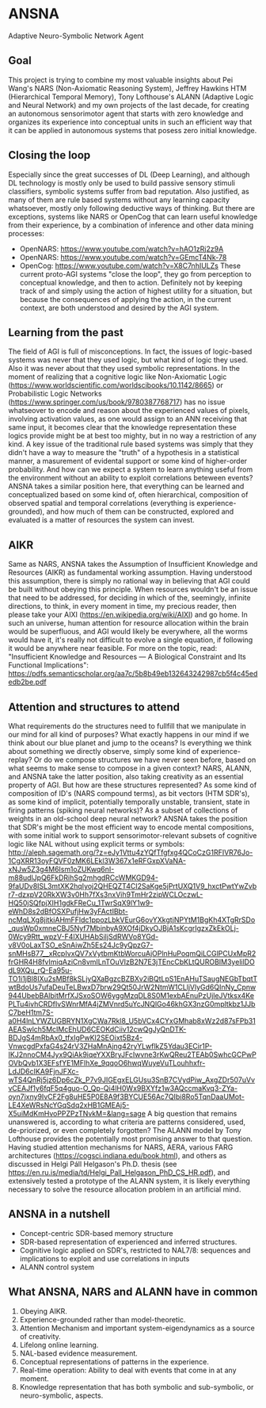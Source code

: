 # ANSNA
Adaptive Neuro-Symbolic Network Agent

Goal
----
This project is trying to combine my most valuable insights about Pei Wang's NARS (Non-Axiomatic Reasoning System), Jeffrey Hawkins HTM (Hierarchical Temporal Memory), Tony Lofthouse's ALANN (Adaptive Logic and Neural Network) and my own projects of the last decade, for creating an autonomous sensorimotor agent that starts with zero knowledge and organizes its experience into conceptual units in such an efficient way that it can be applied in autonomous systems that posess zero initial knowledge.

Closing the loop
----------------
Especially since the great successes of DL (Deep Learning), and although DL technology is mostly only be used to build passive sensory stimuli classifiers, symbolic systems suffer from bad reputation. Also justified, as many of them are rule based systems without any learning capacity whatsoever, mostly only following deductive ways of thinking. But there are exceptions, systems like NARS or OpenCog that can learn useful knowledge from their experience, by a combination of inference and other data mining processes:
- OpenNARS: https://www.youtube.com/watch?v=hAO1zRj2z9A
- OpenNARS: https://www.youtube.com/watch?v=GEmcT4Nk-78
- OpenCog: https://www.youtube.com/watch?v=X8C7nhIULZs
These current proto-AGI systems "close the loop", they go from perception to conceptual knowledge, and then to action. Definitely not by keeping track of and simply using the action of highest utility for a situation, but because the consequences of applying the action, in the current context, are both understood and desired by the AGI system.

Learning from the past
----------------------
The field of AGI is full of misconceptions. In fact, the issues of logic-based systems was never that they used logic, but what kind of logic they used. Also it was never about that they used symbolic representations. In the moment of realizing that a cognitive logic like Non-Axiomatic Logic (https://www.worldscientific.com/worldscibooks/10.1142/8665) or Probabilistic Logic Networks (https://www.springer.com/us/book/9780387768717) has no issue whatseover to encode and reason about the experienced values of pixels, involving activation values, as one would assign to an ANN receiving that same input, it becomes clear that the knowledge representation these logics provide might be at best too mighty, but in no way a restriction of any kind. A key issue of the traditional rule based systems was simply that they didn't have a way to measure the "truth" of a hypothesis in a statistical manner, a masurement of evidental support or some kind of higher-order probability. And how can we expect a system to learn anything useful from the environment without an ability to exploit correlations beteween events? ANSNA takes a similar position here, that everything can be learned and conceptualized based on some kind of, often hierarchical, composition of observed spatial and temporal correlations (everything is experience-grounded), and how much of them can be constructed, explored and evaluated is a matter of resources the system can invest.

AIKR
----
Same as NARS, ANSNA takes the Assumption of Insufficient Knowledge and Resources (AIKR) as fundamental working assumption. Having understood this assumption, there is simply no rational way in believing that AGI could be built without obeying this principle. When resources wouldn't be an issue that need to be addressed, for deciding in which of the, seemingly, infinite directions, to think, in every moment in time, my precious reader, then please take your AIXI (https://en.wikipedia.org/wiki/AIXI) and go home. In such an universe, human attention for resource allocation within the brain would be superfluous, and AGI would likely be everywhere, all the worms would have it, it's really not difficult to evolve a single equation, if following it would be anywhere near feasible. 
For more on the topic, read: "Insufficient Knowledge and Resources — A Biological Constraint and Its Functional Implications": https://pdfs.semanticscholar.org/aa7c/5b8b49eb132643242987cb5f4c45ededb2be.pdf

Attention and structures to attend
----------------------------------
What requirements do the structures need to fullfill that we manipulate in our mind for all kind of purposes? What exactly happens in our mind if we think about our blue planet and jump to the oceans? Is everything we think about something we directly observe, simply some kind of experience-replay? Or do we compose structures we have never seen before, based on what seems to make sense to compose in a given context? NARS, ALANN, and ANSNA take the latter position, also taking creativity as an essential property of AGI. But how are these structures represented? As some kind of composition of ID's (NARS compound terms), as bit vectors (HTM SDR's), as some kind of implicit, potentially temporally unstable, transient, state in firing patterns (spiking neural networks)? As a subset of collections of weights in an old-school deep neural network? ANSNA takes the position that SDR's might be the most efficient way to encode mental compositions, with some initial work to support sensorimotor-relevant subsets of cognitive logic like NAL without using explicit terms or symbols: http://aleph.sagemath.org/?z=eJy1Vttu4zYQfTfgfxg4QCoCzG1RFIVR76Jo-1CgXRR13oyFQVF0zMK6LEkl3W367x1eRFGxpXVaNA-xNJw5Z3g4M6Ism1oZUKwq6nI-m88udlJpQ6FkDRihSg2mhgdRCcWMKGD94-9faUDv8ISL3mtXK2hqIyoj2QHEQZT4CI2SaKge5jPrtUXQ1V9_hxctPwtYwZvbr7-dzxpV20RkXW3v0Hh7fXs3nxVih9TmHr2zipWCLOczwL-HQ50jSQfpjXIH1gdkFReCu_1TwrSqX9lY1w9-eWhD8s2dBfOSXPufjHw3yFActIBbt-ncMqLXg8jitkiAHmFFldc1ppozLbkVEurG6ovYXkgtjNPYtM1BgKh4XTgRrSDo_qusWp0xmneCBJ5Nyf7MbinbyA9XOf4jDkyOJBjA1sKcgrIgzxZkEkOLj-0Wcy9Rtt_wpzV-F4lXUHAbSiIjSdRWVo8YGd-v8V0oLaxTSO_eSnAiwZh5Es24Jc9yQpzG7-snMHsB77__xRcpIvxQV7xVytbmKtbWorcuAjOPlnHuPoqmQiLCGlPCUxMpR2frGHR4H8fvImiqAziCn8vmILnTOuVIzB2N7E3jTEncCbKLtQUROBIM3yelilDOdL9XQu_rQ-Ea95u-TO1i1jBl8IXu2sMBf8kSLjyQXaBgzcBZBXv2iBQtLpS1EnAHuTSaugNEGbTbqtTwtBdoUs7ufaDeuTeLBwxD7brw29Qt50JrW2NtmW1CLljVlyGd6QInNy_Cpnw944UbebBAlbitMrfXJSxoSOW6yggMzqDL8S0M1exbAEnuPzUjleJVtksx4KePLTu4ivhCRDfIvSWnrMfA4jZMVnrd5uYcJNQlGo46khGX3nzG0mpltkbz1JJbC7beH1tm7S-a0H4lnLYWZUGBRYN1XgCWa7Rkl8_U5bVCx4CYxGMhab8xWz2d87sFPb31AEASwlch5McIMcEhUD6CEOKdCiiv12cwQgJyQnDTK-BDJgS4mRbAx0_tfxIgPwKI2SEOixt5Bz4-VnwcgdPxfaG4s24rV3ZHaMnAjng42ryYLwflkZ5Ydau3ECir1P-IKJ2nnoCM4Jyx9QiAk9iqeYXXBryJFcIwvne3rKwQReu2TEAb0SwhcGCPwPOVbQvb1X3EFsfYE1MFlhXe_9qqoO6hwqWuyeVuTLouhhxfr-LdJD6cIKA9FjnJFXc-wTS4QnRj5jz6Dp6cZk_P7v9JIGEgxELGUsu3SnB7CVydPiw_AxgZDr507uVvvCEAJf1y6fqF5q4guo-O_Qp-Qi4lH0Wx9BXYfz1w3AQccmaKvq3-ZYa-oyn7jxny9IvCF2Fg8uHE5P0E8A9f3BYCUE56Ac7QIbi8Ro5TqnDaaUMot-LE4XeWRsNcYGqSdq2xHB1GMEAj5-X5uiMdKmHvoPPZPzTNvkM=&lang=sage
A big question that remains unanswered is, according to what criteria are patterns considered, used, de-priorized, or even completely forgotten? The ALANN model by Tony Lofthouse provides the potentially most promising answer to that question. Having studied attention mechanisms for NARS, AERA, various FARG architectures (https://cogsci.indiana.edu/book.html), and others as discussed in Helgi Páll Helgason's Ph.D. thesis (see https://en.ru.is/media/td/Helgi_Pall_Helgason_PhD_CS_HR.pdf), and extensively tested a prototype of the ALANN system, it is likely everything necessary to solve the resource allocation problem in an artificial mind.

ANSNA in a nutshell
-------------------
- Concept-centric SDR-based memory structure
- SDR-based representation of experienced and inferred structures.
- Cognitive logic applied on SDR's, restricted to NAL7/8: sequences and implications to exploit and use correlations in inputs
- ALANN control system


What ANSNA, NARS and ALANN have in common
-----------------------------------------
1. Obeying AIKR.
0. Experience-grounded rather than model-theoretic.
1. Attention Mechanism and important system-eigendynamics as a source of creativity.
2. Lifelong online learning.
4. NAL-based evidence measurement.
3. Conceptual representations of patterns in the experience.
5. Real-time operation: Ability to deal with events that come in at any moment.
6. Knowledge representation that has both symbolic and sub-symbolic, or neuro-symbolic, aspects.





